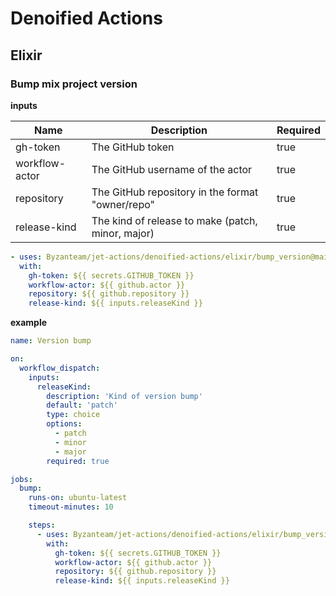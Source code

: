 # Denoified Actions

## Elixir

### Bump mix project version

**inputs**

| Name           | Description                                       | Required |
| -------------- | ------------------------------------------------- | -------- |
| gh-token       | The GitHub token                                  | true     |
| workflow-actor | The GitHub username of the actor                  | true     |
| repository     | The GitHub repository in the format "owner/repo"  | true     |
| release-kind   | The kind of release to make (patch, minor, major) | true     |

```yaml
- uses: Byzanteam/jet-actions/denoified-actions/elixir/bump_version@main
  with:
    gh-token: ${{ secrets.GITHUB_TOKEN }}
    workflow-actor: ${{ github.actor }}
    repository: ${{ github.repository }}
    release-kind: ${{ inputs.releaseKind }}
```

**example**

```yaml
name: Version bump

on:
  workflow_dispatch:
    inputs:
      releaseKind:
        description: 'Kind of version bump'
        default: 'patch'
        type: choice
        options:
          - patch
          - minor
          - major
        required: true

jobs:
  bump:
    runs-on: ubuntu-latest
    timeout-minutes: 10

    steps:
      - uses: Byzanteam/jet-actions/denoified-actions/elixir/bump_version@main
        with:
          gh-token: ${{ secrets.GITHUB_TOKEN }}
          workflow-actor: ${{ github.actor }}
          repository: ${{ github.repository }}
          release-kind: ${{ inputs.releaseKind }}
```
